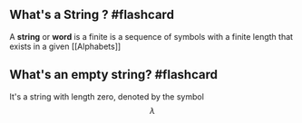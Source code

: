 
## What's a String ? #flashcard

A **string** or **word** is a finite is a sequence of symbols with a finite length that exists in a given [[Alphabets]]
<!--ID: 1680999388930-->


## What's an empty string? #flashcard

It's a string with length zero, denoted by the symbol  $$\lambda$$
<!--ID: 1680999388935-->
